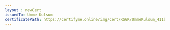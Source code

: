 ```yaml
--- 
layout : newCert 
issuedTo: Umme Kulsum
certificatePath: https://certifyme.online/img/cert/RSGK/UmmeKulsum_411be.png
--- 
```

